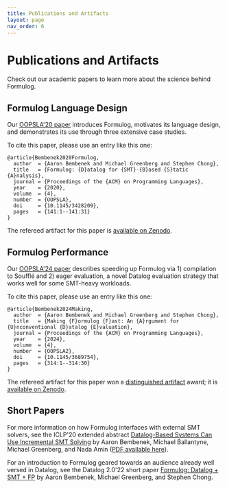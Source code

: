 ```yaml
---
title: Publications and Artifacts
layout: page
nav_order: 6
---
```


# Publications and Artifacts

Check out our academic papers to learn more about the science behind Formulog.

## Formulog Language Design 

Our [OOPSLA'20 paper](https://dl.acm.org/doi/10.1145/3428209) introduces Formulog, motivates its language design, and demonstrates its use through three extensive case studies.

To cite this paper, please use an entry like this one:

```
@article{Bembenek2020Formulog,
  author  = {Aaron Bembenek and Michael Greenberg and Stephen Chong},
  title   = {Formulog: {D}atalog for {SMT}-{B}ased {S}tatic {A}nalysis},
  journal = {Proceedings of the {ACM} on Programming Languages},
  year    = {2020},
  volume  = {4},
  number  = {OOPSLA},
  doi     = {10.1145/3428209},
  pages   = {141:1--141:31}
}
```

The refereed artifact for this paper is [available on Zenodo](https://zenodo.org/records/4039122). 

## Formulog Performance 

Our [OOPSLA'24 paper](https://dl.acm.org/doi/10.1145/3689754) describes speeding up Formulog via 1) compilation to Soufflé and 2) eager evaluation, a novel Datalog evaluation strategy that works well for some SMT-heavy workloads.

To cite this paper, please use an entry like this one:

```
@article{Bembenek2024Making,
  author  = {Aaron Bembenek and Michael Greenberg and Stephen Chong},
  title   = {Making {F}ormulog {F}ast: An {A}rgument for {U}nconventional {D}atalog {E}valuation},
  journal = {Proceedings of the {ACM} on Programming Languages},
  year    = {2024},
  volume  = {4},
  number  = {OOPSLA2},
  doi     = {10.1145/3689754},
  pages   = {314:1--314:30}
}
```

The refereed artifact for this paper won a [distinguished artifact](https://2024.splashcon.org/track/splash-2024-oopsla-artifacts#distinguished-artifacts) award; it is [available on Zenodo](https://zenodo.org/records/13372573).

## Short Papers

For more information on how Formulog interfaces with external SMT solvers, see the ICLP'20 extended abstract [Datalog-Based Systems Can Use Incremental SMT Solving](https://arxiv.org/html/2009.09158v1/#EPTCS325.7) by Aaron Bembenek, Michael Ballantyne, Michael Greenberg, and Nada Amin ([PDF available here](https://aaronbembenek.github.io/papers/datalog-incr-smt-iclp2020.pdf)).

For an introduction to Formulog geared towards an audience already well versed in Datalog, see the Datalog 2.0'22 short paper [Formulog: Datalog + SMT + FP](https://ceur-ws.org/Vol-3203/short2.pdf) by Aaron Bembenek, Michael Greenberg, and Stephen Chong.